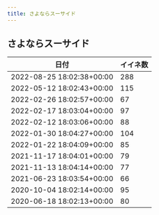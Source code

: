 ```yaml
---
title: さよならスーサイド
---
```

## さよならスーサイド

|日付|イイネ数|
|-|-|
|2022-08-25 18:02:38+00:00|288|
|2022-05-12 18:02:43+00:00|115|
|2022-02-26 18:02:57+00:00|67|
|2022-02-17 18:03:04+00:00|97|
|2022-02-12 18:03:06+00:00|88|
|2022-01-30 18:04:27+00:00|104|
|2022-01-22 18:04:09+00:00|85|
|2021-11-17 18:04:01+00:00|79|
|2021-11-13 18:04:14+00:00|77|
|2021-06-23 18:03:54+00:00|66|
|2020-10-04 18:02:14+00:00|95|
|2020-06-18 18:02:13+00:00|80|
